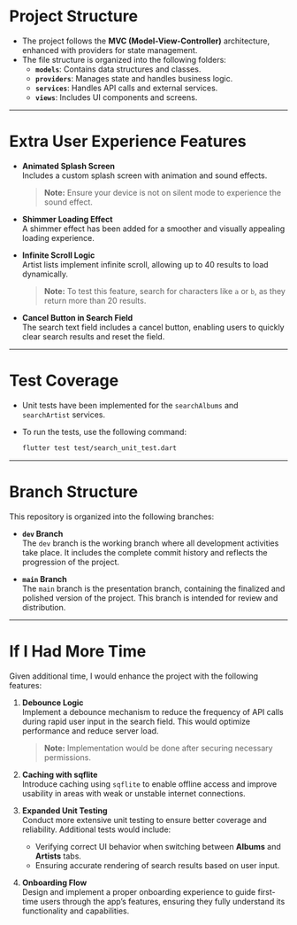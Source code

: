 # Project Structure

- The project follows the **MVC (Model-View-Controller)** architecture, enhanced with providers for state management.  
- The file structure is organized into the following folders:  
  - **`models`**: Contains data structures and classes.  
  - **`providers`**: Manages state and handles business logic.  
  - **`services`**: Handles API calls and external services.  
  - **`views`**: Includes UI components and screens.  

---

# Extra User Experience Features

- **Animated Splash Screen**  
  Includes a custom splash screen with animation and sound effects.  
  > **Note:** Ensure your device is not on silent mode to experience the sound effect.  

- **Shimmer Loading Effect**  
  A shimmer effect has been added for a smoother and visually appealing loading experience.  

- **Infinite Scroll Logic**  
  Artist lists implement infinite scroll, allowing up to 40 results to load dynamically.  
  > **Note:** To test this feature, search for characters like `a` or `b`, as they return more than 20 results.  

- **Cancel Button in Search Field**  
  The search text field includes a cancel button, enabling users to quickly clear search results and reset the field.

---

# Test Coverage

- Unit tests have been implemented for the `searchAlbums` and `searchArtist` services.  
- To run the tests, use the following command:
   
  ```bash
  flutter test test/search_unit_test.dart

---

# Branch Structure

This repository is organized into the following branches:

- **`dev` Branch**  
  The `dev` branch is the working branch where all development activities take place. It includes the complete commit history and reflects the progression of the project.

- **`main` Branch**  
  The `main` branch is the presentation branch, containing the finalized and polished version of the project. This branch is intended for review and distribution.

---

# If I Had More Time

Given additional time, I would enhance the project with the following features:

1. **Debounce Logic**  
   Implement a debounce mechanism to reduce the frequency of API calls during rapid user input in the search field. This would optimize performance and reduce server load.  
   > **Note:** Implementation would be done after securing necessary permissions.  

2. **Caching with sqflite**  
   Introduce caching using `sqflite` to enable offline access and improve usability in areas with weak or unstable internet connections.  

3. **Expanded Unit Testing**  
   Conduct more extensive unit testing to ensure better coverage and reliability. Additional tests would include:  
   - Verifying correct UI behavior when switching between **Albums** and **Artists** tabs.  
   - Ensuring accurate rendering of search results based on user input.  

4. **Onboarding Flow**  
   Design and implement a proper onboarding experience to guide first-time users through the app’s features, ensuring they fully understand its functionality and capabilities.

  
